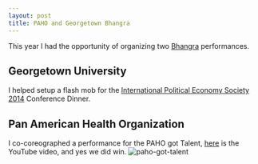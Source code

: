 ```yaml
---
layout: post
title: PAHO and Georgetown Bhangra
---
```

This year I had the opportunity of organizing two [Bhangra](http://en.wikipedia.org/wiki/Bhangra_(dance)) performances.

## Georgetown University
I helped setup a flash mob for the [International Political Economy Society 2014](https://ncgg.princeton.edu/IPES/program2014.php) Conference Dinner.

## Pan American Health Organization
I co-coreographed a performance for the PAHO got Talent, [here](https://www.youtube.com/watch?v=YwkA9ClNkhI) is the YouTube video, and yes we did win.
<img src="{{site.baseurl}}/img/paho-got-talent.jpg" alt="paho-got-talent" class="post-image">

